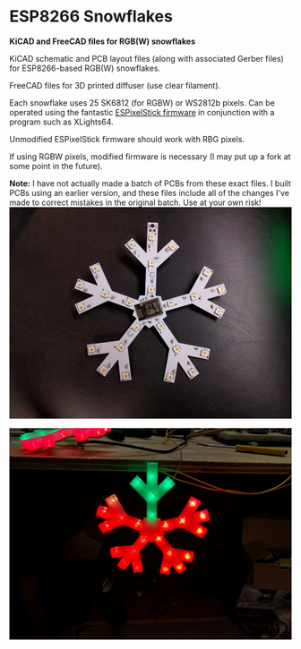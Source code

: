 # ESP8266 Snowflakes
**KiCAD and FreeCAD files for RGB(W) snowflakes**

KiCAD schematic and PCB layout files (along with associated Gerber files) for ESP8266-based RGB(W) snowflakes.  

FreeCAD files for 3D printed diffuser (use clear filament).

Each snowflake uses 25 SK6812 (for RGBW) or WS2812b pixels.
Can be operated using the fantastic [ESPixelStick firmware](https://github.com/forkineye/ESPixelStick) in conjunction with a program such as XLights64.

Unmodified ESPixelStick firmware should work with RBG pixels.

If using RGBW pixels, modified firmware is necessary (I may put up a fork at some point in the future).

**Note:**  I have not actually made a batch of PCBs from these exact files.  I built PCBs using an earlier version, and these files include all of the changes I've made to correct mistakes in the original batch.  Use at your own risk!
![Snowflake](https://github.com/aaknitt/Snowflakes/blob/master/Pictures/IMG_20171217_175235a.jpg "Snowflake PCB")

![Snowflake](https://github.com/aaknitt/Snowflakes/blob/master/Pictures/IMG_20171217_175320a.jpg "Snowflake with Diffuser")



